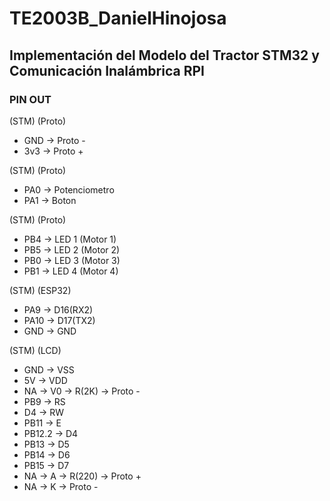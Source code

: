 # TE2003B_DanielHinojosa

## Implementación del Modelo del Tractor STM32 y Comunicación Inalámbrica RPI

### PIN OUT
(STM) (Proto)  
- GND -> Proto - 
- 3v3 -> Proto + 

(STM) (Proto)        
- PA0 -> Potenciometro 
- PA1 -> Boton         

(STM) (Proto)          
- PB4 -> LED 1 (Motor 1) 
- PB5 -> LED 2 (Motor 2) 
- PB0 -> LED 3 (Motor 3) 
- PB1 -> LED 4 (Motor 4) 

(STM) (ESP32)
- PA9 -> D16(RX2) 
- PA10 -> D17(TX2) 
- GND -> GND

(STM) (LCD)   
- GND -> VSS
- 5V  -> VDD
- NA -> V0 ->   R(2K) -> Proto -
- PB9 -> RS
- D4 -> RW
- PB11 -> E
- PB12.2 -> D4
- PB13 -> D5
- PB14 -> D6
- PB15 -> D7
- NA -> A -> R(220) -> Proto +
- NA -> K -> Proto -
